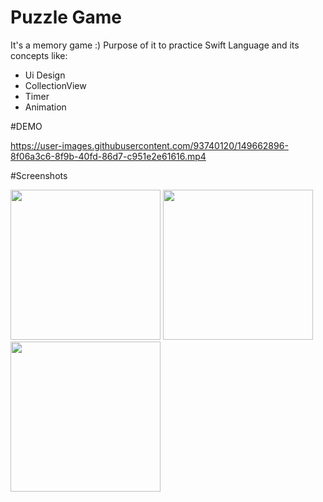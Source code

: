 # Puzzle Game


It's a memory game :) Purpose of it to practice Swift Language and its concepts like: 

- Ui Design
- CollectionView
- Timer
- Animation

#DEMO

https://user-images.githubusercontent.com/93740120/149662896-8f06a3c6-8f9b-40fd-86d7-c951e2e61616.mp4

#Screenshots

<img src="https://user-images.githubusercontent.com/93740120/149662897-80367243-04ee-4e0f-b3be-7599a8ea662d.png" width="240">
<img src="https://user-images.githubusercontent.com/93740120/149662901-9566f220-f84e-4f5a-abcc-11588217c7da.png" width="240">
<img src="https://user-images.githubusercontent.com/93740120/149662902-8a13fef0-5ead-4599-bfda-772752aeb176.png" width="240">




